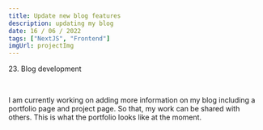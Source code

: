 ```yaml
---
title: Update new blog features
description: updating my blog
date: 16 / 06 / 2022
tags: ["NextJS", "Frontend"]
imgUrl: projectImg
---
```


<p>23. Blog development</p>

<br/>
<p> I am currently working on adding more information on my blog including a portfolio page and project page. So that, my work can be shared with others. This is what the portfolio looks like at the moment.
</p>
